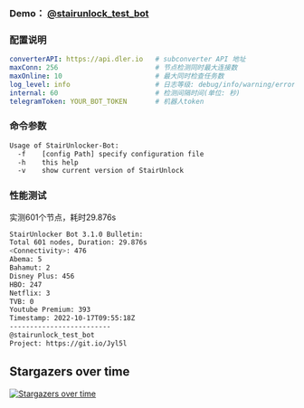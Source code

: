 ### Demo： [@stairunlock_test_bot](https://t.me/stairunlock_test_bot)

### 配置说明

````yaml
converterAPI: https://api.dler.io   # subconverter API 地址
maxConn: 256                        # 节点检测同时最大连接数  
maxOnline: 10                       # 最大同时检查任务数 
log_level: info                     # 日志等级: debug/info/warning/error/silent
internal: 60                        # 检测间隔时间(单位: 秒)
telegramToken: YOUR_BOT_TOKEN       # 机器人token 
````

### 命令参数

````bash
Usage of StairUnlocker-Bot:
  -f	[config Path] specify configuration file
  -h	this help
  -v	show current version of StairUnlock
````

### 性能测试

实测601个节点，耗时29.876s

```bash
StairUnlocker Bot 3.1.0 Bulletin:
Total 601 nodes, Duration: 29.876s
<Connectivity>: 476
Abema: 5
Bahamut: 2
Disney Plus: 456
HBO: 247
Netflix: 3
TVB: 0
Youtube Premium: 393
Timestamp: 2022-10-17T09:55:18Z
-------------------------
@stairunlock_test_bot
Project: https://git.io/Jyl5l
```

## Stargazers over time

[![Stargazers over time](https://starchart.cc/thank243/StairUnlocker-Bot.svg)](https://starchart.cc/thank243/StairUnlocker-Bot)
